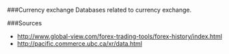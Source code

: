 ###Currency exchange
Databases related to currency exchange.

###Sources
* http://www.global-view.com/forex-trading-tools/forex-history/index.html
* http://pacific.commerce.ubc.ca/xr/data.html
